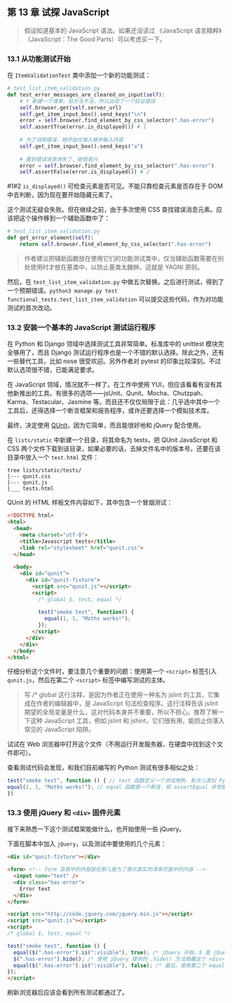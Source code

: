 ## 第 13 章 试探 JavaScript

> 假设知道基本的 JavaScript 语法。如果还没读过 《JavaScript 语言精粹》（JavaScript：The Good Parts）可以考虑买一下。

### 13.1 从功能测试开始

在 `ItemValidationTest` 类中添加一个新的功能测试：

```python
# test_list_item_validation.py
def test_error_messages_are_cleared_on_input(self):
    # Y 新建一个清单，但方法不当，所以出现了一个验证错误
    self.browser.get(self.server_url)
    self.get_item_input_box().send_keys("\n")
    error = self.browser.find_element_by_css_selector(".has-error")
    self.assertTrue(error.is_displayed()) # 1
    
    # 为了消除错误，她开始在输入框中输入内容
    self.get_item_input_box().send_keys("a")
    
    # 看到错误消息消失了，她很高兴
    error = self.browser.find_element_by_css_selector(".has-error")
    self.assertFalse(error.is_displayed()) # 2
```

\#1\#2 `is_displayed()` 可检查元素是否可见。不能只靠检查元素是否存在于 DOM 中去判断，因为现在要开始隐藏元素了。

这个测试无疑会失败。但在继续之前，由于多次使用 CSS 查找错误消息元素。应该把这个操作移到一个辅助函数中了：

```python
# test_list_item_validation.py
def get_error_element(self):
    return self.browser.find_element_by_css_selector(".has-error")
```

> 作者建议把辅助函数放在使用它们的功能测试类中，仅当辅助函数需要在别处使用时才放在基类中，以防止基类太臃肿。这就是 YAGNI 原则。

然后，在 `test_list_item_validation.py` 中做五次替换。之后进行测试，得到了一个预期错误。`python3 manage.py test functional_tests.test_list_item_validation` 可以提交这些代码，作为对功能测试的首次改动。

###  13.2 安装一个基本的 JavaScript 测试运行程序

在 Python 和 Django 领域中选择测试工具非常简单。标准库中的 unittest 模块完全够用了，而且 Django 测试运行程序也是一个不错的默认选择。除此之外，还有一些替代工具，比如 nose 很受欢迎。另外作者对 pytest 的印象比较深刻。不过默认选项很不错，已能满足要求。

在 JavaScript 领域，情况就不一样了。在工作中使用 YUI，但应该看看有没有其他新推出的工具。有很多的选项——jsUnit、Qunit、Mocha、Chutzpah、Karma、Testacular、Jasmine 等。而且还不仅仅局限于此：几乎选中其中一个工具后，还得选择一个断言框架和报告程序，或许还要选择一个模拟技术库。

最终，决定使用 [QUnit](http://qunitjs.com/)，因为它简单，而且能很好地和 jQuery 配合使用。

在 `lists/static` 中新建一个目录，将其命名为 tests，把 QUnit JavaScript 和 CSS 两个文件下载到该目录，如果必要的话，去掉文件名中的版本号。还要在该目录中放入一个 `test.html` 文件：

```shell
tree lists/static/tests/
|--- qunit.css
|--- qunit.js
|___ tests.html
```

QUnit 的 HTML 样板文件内容如下，其中包含一个冒烟测试：

```html
<!DOCTYPE html>
<html>
  <head>
    <meta charset="utf-8">
    <title>Javascript tests</title>
    <link rel="stylesheet" href="qunit.css">
  </head>
  
  <body>
    <div id="qunit">
      <div id="qunit-fixture">
        <script src="qunit.js"></script>
        <script>
          /* global $, test, equal */
          
          test("smoke test", function() {
            equal(1, 1, "Maths works!");
          });
        </script>
      </div>
    </div>
  </body>
</html>
```

仔细分析这个文件时，要注意几个重要的问题：使用第一个 `<script>` 标签引入 `qunit.js`，然后在第二个 `<script>` 标签中编写测试的主体。

> 写 /* global 这行注释，是因为作者正在使用一种名为 jslint 的工具，它集成在作者的编辑器中，是 JavaScript 句法检查程序。这行注释告诉 jslint 期望的全局变量是什么，这对代码本身并不重要，所以不担心。推荐了解一下这种 JavaScript 工具，例如 jslint 和 jshint，它们很有用，能防止你落入常见的 JavaScript 陷阱。

试试在 Web 浏览器中打开这个文件（不用运行开发服务器，在硬盘中找到这个文件即可）。

查看测试代码会发现，和我们目前编写的 Python 测试有很多相似之处：

```javascript
test("smoke test", function () { // test 函数定义一个测试用例，有点儿类似 Python 中的 def test_something(self)。test 函数的第一个参数是测试名，第二个参数是一个函数，定义这个测试的主体。
equal(1, 1, "Maths works!"); // equal 函数是一个断言，和 assertEqual 非常像，比较两个参数的值。不过，和在 Python 中不同的是，不管失败还是通过都会显示消息，所以消息应该使用肯定式而不是否定式。
})
```

### 13.3 使用 jQuery 和 `<div>` 固件元素

接下来熟悉一下这个测试框架能做什么，也开始使用一些 jQuery。

下面在脚本中加入 `jQuery`，以及测试中要使用的几个元素：

```html
<div id="qunit-fixture"></div>

<form> <!-- form 及其中的内容放在那儿是为了表示真实的清单页面中的内容 -->
  <input name="text" />
  <div class="has-error">
    Error text
  </div>
</form>

<script src="http://code.jquery.com/jquery.min.js"></script>
<script src="qunit.js"></script>
<script>
/* global $, test, equal */

test("smoke test", function () {
  equal($(".has-error").is(":visible"), true); /* jQuery 开始，$ 是 jQuery 用来查找 DOM 中的内容。$ 的第一个参数是 CSS 选择符，要查找类为 "error" 的所有元素。查找得到的结果是一个对象，表示一个或多个 DOM 元素。然后，可以在这个对象上使用很多有用的方法处理或者查看这些元素。 */ /* 其中一个方法是 .is，它的作用是指出某个元素的表现是否和指定的 CSS 属性匹配。这里使用 :visible 检查元素是否显示出来。 */
  $(".has-error").hide(); /* 使用 jQuery 提供的 .hide() 方法隐藏这个 <div> 元素。其实，这个方法是在元素上动态设定 style="display: none" 属性。 */
  equal($(".has-error").is(":visible"), false); /* 最后，使用第二个 equal 断言检查隐藏是否成功。 */
});
</script>
```

刷新浏览器后应该会看到所有测试都通过了。